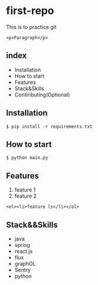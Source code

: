 # first-repo

This is to practice git

`<p>Paragraph</p>`

## index

- Installation
- How to start
- Features
- Stack&Skills
- Contiributing(Optional)

## Installation

```shell
$ pip install -r requirements.txt
```

## How to start

```shell
$ python main.py
```

## Features

1. feature 1
2. feature 2

`<ol><li>feature ls</li></ol>`

## Stack&&Skills

- java
- spring
- react.js
- flux
- graphOL
- Sentry
- python

